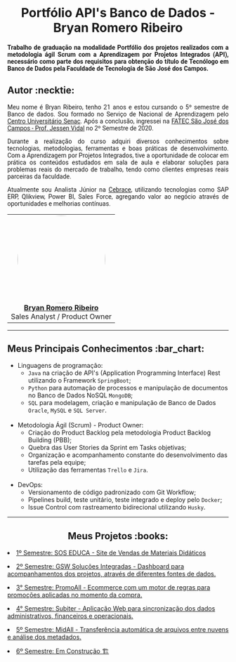 <html>
<body>
  
 <h1 align="center"> Portfólio API's Banco de Dados - Bryan Romero Ribeiro</h1>  
  <h4 align="justify" style="font-family:roboto;"> Trabalho de graduação na modalidade Portfólio dos projetos realizados com a metodologia ágil Scrum com a Aprendizagem por Projetos Integrados (API), necessário como parte dos requisitos para obtenção do título de Tecnólogo em Banco de Dados pela Faculdade de Tecnologia de São José dos Campos.</h4>
  
  <h2> Autor :necktie: </h2>
  
  <p align="justify" style="font-family:roboto;"> Meu nome é Bryan Ribeiro, tenho 21 anos e estou cursando o 5º semestre de Banco de dados. Sou formado no Serviço de Nacional de Aprendizagem pelo <a href="https://www.sp.senac.br/senac-sao-jose-dos-campos">Centro Universitário Senac</a>. Após a conclusão, ingressei na <a href="https://fatecsjc-prd.azurewebsites.net/">FATEC São José dos Campos - Prof. Jessen Vidal</a> no 2º Semestre de 2020.</p>
  <p align="justify" style="font-family:roboto;"> Durante a realização do curso adquiri diversos conhecimentos sobre tecnologias, metodologias, ferramentas e boas práticas de desenvolvimento. Com a Aprendizagem por Projetos Integrados, tive a oportunidade de colocar em prática os conteúdos estudados em sala de aula e elaborar soluções para problemas reais do mercado de trabalho, tendo como clientes empresas reais parceiras da faculdade. </p>
  <p align="justify" style="font-family:roboto;"> Atualmente sou Analista Júnior na <a href="https://www.cebrace.com.br/">Cebrace</a>, utilizando tecnologias como SAP ERP, Qlikview, Power BI, Sales Force, agregando valor ao negócio através de oportunidades e melhorias contínuas.</p>
  
  <table align="center">
   <tr>
    <td align="center"><a href="https://www.linkedin.com/in/bryanrribeiro/"><img style="border-radius: 50%;" src="https://avatars.githubusercontent.com/u/70216549?v=4" width="200px;" alt=""/><br/><b>Bryan Romero Ribeiro</b></a>
      <br/>
      Sales Analyst / Product Owner
     </td>
   </tr>
  </table>
  
---

<h2> Meus Principais Conhecimentos :bar_chart:</h2>
<ul>
  <li>Linguagens de programação:
  <ul>
    <li><code>Java</code> na criação de API's (Application Programming Interface) Rest utilizando o Framework <code>SpringBoot</code>;</li>
    <li><code>Python</code> para automação de processos e manipulação de documentos no Banco de Dados NoSQL <code>MongoDB</code>;</li>
    <li><code>SQL</code> para modelagem, criação e manipulação de Banco de Dados <code>Oracle</code>, <code>MySQL</code> e <code>SQL Server</code>.</li>
    </ul></li>
  <br>
  <li> Metodologia Ágil (Scrum) - Product Owner:
  <ul> 
    <li>Criação do Product Backlog pela metodologia Product Backlog Building (PBB);</li>
    <li>Quebra das User Stories da Sprint em Tasks objetivas;</li>
    <li>Organização e acompanhamento constante do desenvolvimento das tarefas pela equipe;</li>
    <li>Utilização das ferramentas <code>Trello</code> e <code>Jira</code>.</li> 
    </ul></li>
  <br>
  <li> DevOps:
  <ul> 
    <li>Versionamento de código padronizado com Git Workflow;</li>
    <li>Pipelines build, teste unitário, teste integrado e deploy pelo <code>Docker</code>;</li>
    <li>Issue Control com rastreamento bidirecional utilizando <code>Husky</code>.</li>
    </ul></li>
  </ul>

---

 <h2 align="center"> Meus Projetos :books:</h2>
 
   <p align="justify" style="font-family:roboto;"><li><a href="https://github.com/BryanRibeiro/Portfolio-Projetos/blob/main/API_1.md"> 1º Semestre: SOS EDUCA - Site de Vendas de Materiais Didáticos</a></li></p>
   <p align="justify" style="font-family:roboto;"><li><a href="https://github.com/BryanRibeiro/Portfolio-Projetos/blob/main/API_2.md">2º Semestre: GSW Soluções Integradas - Dashboard para acompanhamentos dos projetos, através de diferentes fontes de dados.</a></li></p>
   <p align="justify" style="font-family:roboto;"><li><a href="https://github.com/BryanRibeiro/Portfolio-Projetos/blob/main/API_3.md">3° Semestre: PromoAll - Ecommerce com um motor de regras para promoções aplicadas no momento da compra.</a></li></p>
   <p align="justify" style="font-family:roboto;"><li><a href="https://github.com/BryanRibeiro/Portfolio-Projetos/blob/main/API_4.md">4° Semestre: Subiter - Aplicação Web para sincronização dos dados administrativos, financeiros e operacionais.</a></li></p>
   <p align="justify" style="font-family:roboto;"><li><a href="https://github.com/BryanRibeiro/Portfolio-Projetos/blob/main/API_5.md">5º Semestre: MidAll - Transferência automática de arquivos entre nuvens e análise dos metadados.</a></li></p>
   <p align="justify" style="font-family:roboto;"><li><a href=""> 6º Semestre: Em Construção 🏗️</a></li></p>

</body>
</html>

